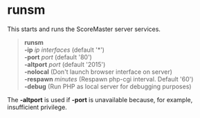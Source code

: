 # runsm

This starts and runs the ScoreMaster server services.

>**runsm**  
**-ip** *ip interfaces* (default '*')  
**-port** *port* (default '80')  
**-altport** *port* (default '2015')  
**-nolocal**  (Don't launch browser interface on server)  
**-respawn** *minutes* (Respawn php-cgi interval. Default '60')  
**-debug**  (Run PHP as local server for debugging purposes)

The **-altport** is used if **-port** is unavailable because, for example, insufficient privilege.
